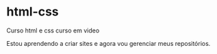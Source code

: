 # html-css
 Curso html e css curso em video

Estou aprendendo a criar sites e agora vou gerenciar meus repositórios.
